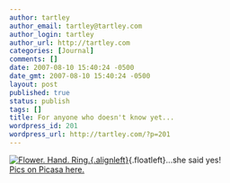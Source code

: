 ```yaml
---
author: tartley
author_email: tartley@tartley.com
author_login: tartley
author_url: http://tartley.com
categories: [Journal]
comments: []
date: 2007-08-10 15:40:24 -0500
date_gmt: 2007-08-10 15:40:24 -0500
layout: post
published: true
status: publish
tags: []
title: For anyone who doesn't know yet...
wordpress_id: 201
wordpress_url: http://tartley.com/?p=201
---
```


[![Flower. Hand.
Ring.](/assets/2007/08/20070801064.jpg){.alignleft}](http://picasaweb.google.co.uk/tartley/Engaged){.floatleft}...she
said yes!\
[Pics on Picasa here.](http://picasaweb.google.co.uk/tartley/Engaged)


